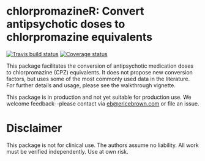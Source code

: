 # chlorpromazineR: Convert antipsychotic doses to chlorpromazine equivalents

[![Travis build status](https://travis-ci.org/eebrown/chlorpromazineR.svg?branch=master)](https://travis-ci.org/eebrown/chlorpromazineR) [![Coverage status](https://codecov.io/gh/eebrown/chlorpromazineR/branch/master/graph/badge.svg)](https://codecov.io/github/eebrown/chlorpromazineR?branch=master)

This package facilitates the conversion of antipsychotic medication doses to chlorpromazine (CPZ) equivalents. It does not propose new conversion factors, but uses some of the most commonly used data in the literature. For further details and usage, please see the walkthrough vignette.

This package is in production and not yet suitable for production use. We welcome feedback--please contact via eb@ericebrown.com or file an issue.

# Disclaimer

This package is not for clinical use. The authors assume no liability. All work must be verified independently. Use at own risk.

